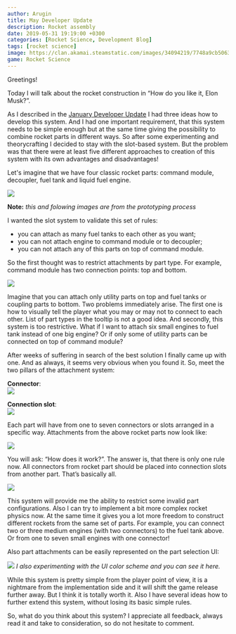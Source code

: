 ```yaml
---
author: Arugin
title: May Developer Update
description: Rocket assembly
date: 2019-05-31 19:19:00 +0300
categories: [Rocket Science, Development Blog]
tags: [rocket science]
image: https://clan.akamai.steamstatic.com/images/34094219/7748a9cb506324b60633f00fac0e532e86896d5b_400x225.png
game: Rocket Science
---
```

Greetings!

Today I will talk about the rocket construction in “How do you like it, Elon Musk?”.

As I described in the [January Developer Update](/en/posts/january-developer-update/) I had three ideas how to develop this system. And I had one important requirement, that this system needs to be simple enough but at the same time giving the possibility to combine rocket parts in different ways. So after some experimenting and theorycrafting I decided to stay with the slot-based system. But the problem was that there were at least five different approaches to creation of this system with its own advantages and disadvantages!

Let's imagine that we have four classic rocket parts: command module, decoupler, fuel tank and liquid fuel engine.

![](https://steamcdn-a.akamaihd.net/steamcommunity/public/images/clans/34094219/58318005c8e2bad1998b403ed7bf41032a385fed.png)

**Note:** _this and folowing images are from the prototyping process_

I wanted the slot system to validate this set of rules:
- you can attach as many fuel tanks to each other as you want;
- you can not attach engine to command module or to decoupler;
- you can not attach any of this parts on top of command module.  

So the first thought was to restrict attachments by part type. For example, command module has two connection points: top and bottom.

![](https://steamcdn-a.akamaihd.net/steamcommunity/public/images/clans/34094219/d4ff394bf0c3c61735b18cb2eb1f09c3cfe950e5.png)  

Imagine that you can attach only utility parts on top and fuel tanks or coupling parts to bottom. Two problems immediately arise. The first one is how to visually tell the player what you may or may not to connect to each other. List of part types in the tooltip is not a good idea. And secondly, this system is too restrictive. What if I want to attach six small engines to fuel tank instead of one big engine? Or if only some of utility parts can be connected on top of command module?

After weeks of suffering in search of the best solution I finally came up with one. And as always, it seems very obvious when you found it. So, meet the two pillars of the attachment system:

**Connector**:  
![](https://steamcdn-a.akamaihd.net/steamcommunity/public/images/clans/34094219/4ec777536069b33519906fdf652bbad9b2c4472d.png)

**Connection slot**:  
![](https://steamcdn-a.akamaihd.net/steamcommunity/public/images/clans/34094219/495c0f51bbcf3a7e755412035831f08730edf307.png)

Each part will have from one to seven connectors or slots arranged in a specific way. Attachments from the above rocket parts now look like:

![](https://steamcdn-a.akamaihd.net/steamcommunity/public/images/clans/34094219/73766104b517c16fcaaf731e19450e62e0ccafa5.png)

You will ask: “How does it work?”. The answer is, that there is only one rule now. All connectors from rocket part should be placed into connection slots from another part. That’s basically all.

![](https://steamcdn-a.akamaihd.net/steamcommunity/public/images/clans/34094219/6c779f016690d3d48d025316ba0ac499e29b397e.png)

This system will provide me the ability to restrict some invalid part configurations. Also I can try to implement a bit more complex rocket physics now. At the same time it gives you a lot more freedom to construct different rockets from the same set of parts. For example, you can connect two or three medium engines (with two connectors) to the fuel tank above. Or from one to seven small engines with one connector!

Also part attachments can be easily represented on the part selection UI:

![](https://steamcdn-a.akamaihd.net/steamcommunity/public/images/clans/34094219/057eabf7265fa3733d49f7851aa503fa88395846.png)
_I also experimenting with the UI color scheme and you can see it here._

While this system is pretty simple from the player point of view, it is a nightmare from the implementation side and it will shift the game release further away. But I think it is totally worth it. Also I have several ideas how to further extend this system, without losing its basic simple rules.

So, what do you think about this system? I appreciate all feedback, always read it and take to consideration, so do not hesitate to comment.
